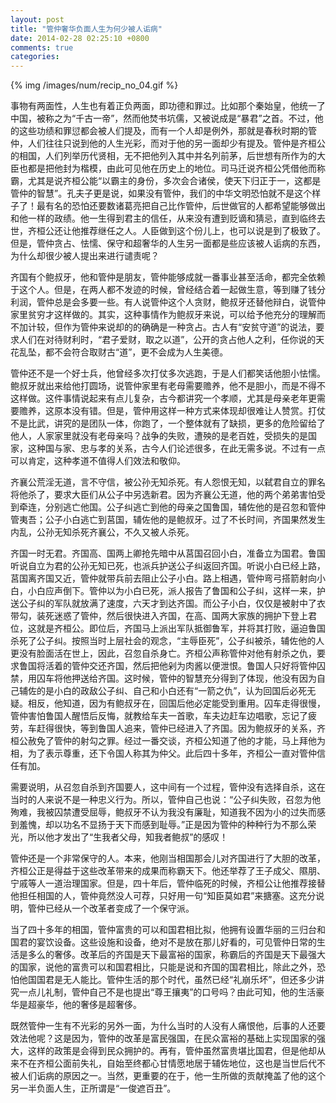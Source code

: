 ```yaml
---
layout: post
title: "管仲奢华负面人生为何少被人诟病"
date: 2014-02-28 02:25:10 +0800
comments: true
categories: 
---
```


{% img /images/num/recip_no_04.gif %}

事物有两面性，人生也有着正负两面，即功德和罪过。比如那个秦始皇，他统一了中国，被称之为“千古一帝”，然而他焚书坑儒，又被说成是“暴君”之首。不过，他的这些功绩和罪愆都会被人们提及，而有一个人却是例外，那就是春秋时期的管仲，人们往往只说到他的人生光彩，而对于他的另一面却少有提及。管仲是齐桓公的相国，人们列举历代贤相，无不把他列入其中并名列前茅，后世想有所作为的大臣也都是把他封为楷模，由此可见他在历史上的地位。司马迁说齐桓公凭借他而称霸，尤其是说齐桓公能“以霸主的身份，多次会合诸侯，使天下归正于一，这都是管仲的智慧”。孔夫子更是说，如果没有管仲，我们的中华文明恐怕就不是这个样子了！最有名的恐怕还要数诸葛亮把自己比作管仲，后世做官的人都希望能够做出和他一样的政绩。他一生得到君主的信任，从来没有遭到贬谪和猜忌，直到临终去世，齐桓公还让他推荐继任之人。人臣做到这个份儿上，也可以说是到了极致了。但是，管仲贪占、怯懦、保守和超奢华的人生另一面都是些应该被人诟病的东西，为什么却很少被人提出来进行谴责呢？

齐国有个鲍叔牙，他和管仲是朋友，管仲能够成就一番事业甚至活命，都完全依赖于这个人。但是，在两人都不发迹的时候，曾经结合着一起做生意，等到赚了钱分利润，管仲总是会多要一些。有人说管仲这个人贪财，鲍叔牙还替他辩白，说管仲家里贫穷才这样做的。其实，这种事情作为鲍叔牙来说，可以给予他充分的理解而不加计较，但作为管仲来说却的的确确是一种贪占。古人有“安贫守道”的说法，要求人们在对待财利时，“君子爱财，取之以道”，公开的贪占他人之利，任你说的天花乱坠，都不会符合取财古“道”，更不会成为人生美德。

管仲还不是一个好士兵，他曾经多次打仗多次逃跑，于是人们都笑话他胆小怯懦。鲍叔牙就出来给他打圆场，说管仲家里有老母需要赡养，他不是胆小，而是不得不这样做。这件事情说起来有点儿复杂，古今都讲究一个孝顺，尤其是母亲老年更需要赡养，这原本没有错。但是，管仲用这样一种方式来体现却很难让人赞赏。打仗不是比武，讲究的是团队一体，你跑了，一个整体就有了缺损，更多的危险留给了他人，人家家里就没有老母亲吗？战争的失败，遭殃的是老百姓，受损失的是国家，这种国与家、忠与孝的关系，古今人们论述很多，在此无需多说。不过有一点可以肯定，这种孝道不值得人们效法和敬仰。

齐襄公荒淫无道，言不守信，被公孙无知杀死。有人怨恨无知，以弑君自立的罪名将他杀了，要求大臣们从公子中另选新君。因为齐襄公无道，他的两个弟弟害怕受到牵连，分别逃亡他国。公子纠逃亡到他的母亲之国鲁国，辅佐他的是召忽和管仲管夷吾；公子小白逃亡到莒国，辅佐他的是鲍叔牙。过了不长时间，齐国果然发生内乱，公孙无知杀死齐襄公，不久又被人杀死。

齐国一时无君。齐国高、国两上卿抢先暗中从莒国召回小白，准备立为国君。鲁国听说自立为君的公孙无知已死，也派兵护送公子纠返回齐国。听说小白已经上路，莒国离齐国又近，管仲就带兵前去阻止公子小白。路上相遇，管仲弯弓搭箭射向小白，小白应声倒下。管仲以为小白已死，派人报告了鲁国和公子纠，这样一来，护送公子纠的军队就放满了速度，六天才到达齐国。而公子小白，仅仅是被射中了衣带勾，装死迷惑了管仲，然后很快进入齐国，在高、国两大家族的拥护下登上君位，这就是齐桓公。即位后，齐国马上派出军队抵御鲁军，并将其打败，逼迫鲁国杀死了公子纠。按照当时上层社会的观念，“主辱臣死”，公子纠被杀，辅佐他的人更没有脸面活在世上，因此，召忽自杀身亡。齐桓公声称管仲对他有射杀之仇，要求鲁国将活着的管仲交还齐国，然后把他剁为肉酱以便泄恨。鲁国人只好将管仲囚禁，用囚车将他押送给齐国。这时候，管仲的智慧充分得到了体现，他没有因为自己辅佐的是小白的政敌公子纠、自己和小白还有“一箭之仇”，认为回国后必死无疑。相反，他知道，因为有鲍叔牙在，回国后他必定能受到重用。囚车走得很慢，管仲害怕鲁国人醒悟后反悔，就教给车夫一首歌，车夫边赶车边唱歌，忘记了疲劳，车赶得很快，等到鲁国人追来，管仲已经进入了齐国。因为鲍叔牙的关系，齐桓公赦免了管仲的射勾之罪。经过一番交谈，齐桓公知道了他的才能，马上拜他为相，为了表示尊重，还下令国人称其为仲父。此后四十多年，齐桓公一直对管仲信任有加。

需要说明，从召忽自杀到齐国要人，这中间有一个过程，管仲没有选择自杀，这在当时的人来说不是一种忠义行为。所以，管仲自己也说：“公子纠失败，召忽为他殉难，我被囚禁遭受屈辱，鲍叔牙不认为我没有廉耻，知道我不因为小的过失而感到羞愧，却以功名不显扬于天下而感到耻辱。”正是因为管仲的种种行为不那么荣光，所以他才发出了“生我者父母，知我者鲍叔”的感叹！

管仲还是一个非常保守的人。本来，他刚当相国那会儿对齐国进行了大胆的改革，齐桓公正是得益于这些改革带来的成果而称霸天下。他还举荐了王子成父、隰朋、宁戚等人一道治理国家。但是，四十年后，管仲临死的时候，齐桓公让他推荐接替他担任相国的人，管仲竟然没人可荐，只好用一句“知臣莫如君”来搪塞。这充分说明，管仲已经从一个改革者变成了一个保守派。

当了四十多年的相国，管仲富贵的可以和国君相比拟，他拥有设置华丽的三归台和国君的宴饮设备。这些设施和设备，绝对不是放在那儿好看的，可见管仲日常的生活是多么的奢侈。改革后的齐国是天下最富裕的国家，称霸后的齐国是天下最强大的国家，说他的富贵可以和国君相比，只能是说和齐国的国君相比，除此之外，恐怕他国国君是无人能比。管仲生活的那个时代，虽然已经“礼崩乐坏”，但还多少讲究一点儿礼制，管仲自己不是也提出“尊王攘夷”的口号吗？由此可知，他的生活豪华是超豪华，他的奢侈是超奢侈。

既然管仲一生有不光彩的另外一面，为什么当时的人没有人痛恨他，后事的人还要效法他呢？这是因为，管仲的改革是富民强国，在民众富裕的基础上实现国家的强大，这样的政策是会得到民众拥护的。再有，管仲虽然富贵堪比国君，但是他却从来不在齐桓公面前失礼，自始至终都心甘情愿地居于辅佐地位，这也是当世后代不被人们诟病的原因之一。当然，更重要的在于，他一生所做的贡献掩盖了他的这个另一半负面人生，正所谓是“一俊遮百丑”。